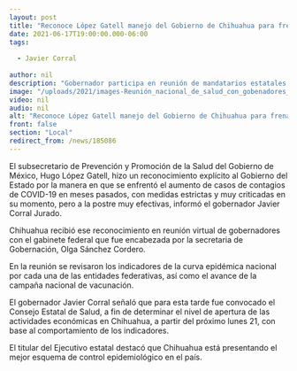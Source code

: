 ```yaml
---
layout: post
title: "Reconoce López Gatell manejo del Gobierno de Chihuahua para frenar contagios de COVID-19"
date: 2021-06-17T19:00:00.000-06:00
tags:
  
  - Javier Corral
  
author: nil
description: "Gobernador participa en reunión de mandatarios estatales con el gabinete federal"
image: "/uploads/2021/images-Reunión_nacional_de_salud_con_gobenadores_y_gabinete_federal.jpg"
video: nil
audio: nil
alt: "Reconoce López Gatell manejo del Gobierno de Chihuahua para frenar contagios de COVID-19"
front: false
section: "Local"
redirect_from: /news/185086
---
```


El subsecretario de Prevención y Promoción de la Salud del Gobierno de México, Hugo López Gatell, hizo un reconocimiento explícito al Gobierno del Estado por la manera en que se enfrentó el aumento de casos de contagios de COVID-19 en meses pasados, con medidas estrictas y muy criticadas en su momento, pero a la postre muy efectivas, informó el gobernador Javier Corral Jurado.

Chihuahua recibió ese reconocimiento en reunión virtual de gobernadores con el gabinete federal que fue encabezada por la secretaria de Gobernación, Olga Sánchez Cordero.

En la reunión se revisaron los indicadores de la curva epidémica nacional por cada una de las entidades federativas, así como el avance de la campaña nacional de vacunación.

El gobernador Javier Corral señaló que para esta tarde fue convocado el Consejo Estatal de Salud, a fin de determinar el nivel de apertura de las actividades económicas en Chihuahua, a partir del próximo lunes 21, con base al comportamiento de los indicadores.

El titular del Ejecutivo estatal destacó que Chihuahua está presentando el mejor esquema de control epidemiológico en el país.